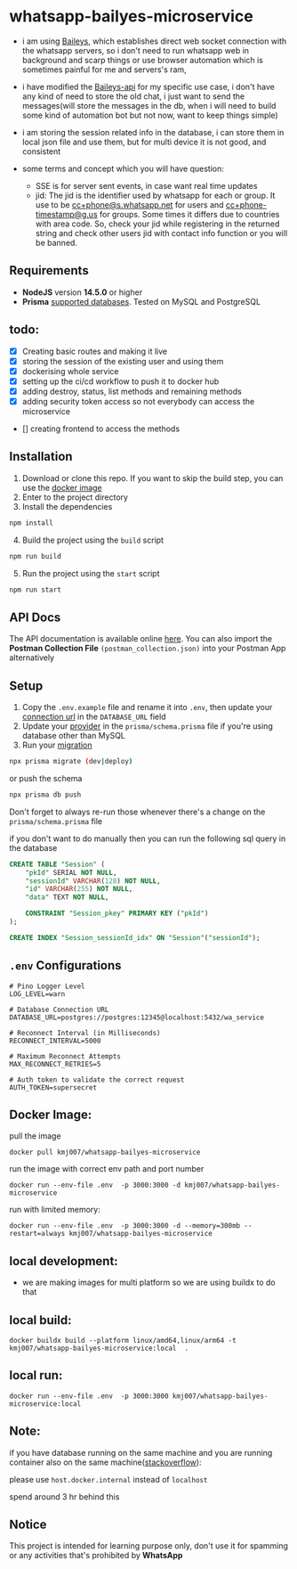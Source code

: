 # whatsapp-bailyes-microservice

- i am using [Baileys](https://github.com/WhiskeySockets/Baileys), which establishes direct web socket connection with the whatsapp servers, so i don't need to run whatsapp web in background and scarp things or use browser automation which is sometimes painful for me and servers's ram,

- i have modified the [Baileys-api](https://github.com/ookamiiixd/baileys-api) for my specific use case, i don't have any kind of need to store the old chat, i just want to send the messages(will store the messages in the db, when i will need to build some kind of automation bot but not now, want to keep things simple) 

- i am storing the session related info in the database, i can store them in local json file and use them, but for multi device it is not good, and consistent

- some terms and concept which you will have question:
    - SSE is for server sent events, in case want real time updates
    - jid: The jid is the identifier used by whatsapp for each or group. It use to be cc+phone@s.whatsapp.net for users and cc+phone-timestamp@g.us for groups.
    Some times it differs due to countries with area code. So, check your jid while registering in the returned string and check other users jid with contact info function or you will be banned.
## Requirements

- **NodeJS** version **14.5.0** or higher
- **Prisma** [supported databases](https://www.prisma.io/docs/reference/database-reference/supported-databases). Tested on MySQL and PostgreSQL

## todo:

- [x] Creating basic routes and making it live
- [x] storing the session of the existing user and using them
- [x] dockerising whole service
- [x] setting up the ci/cd workflow to push it to docker hub
- [x] adding destroy, status, list methods and remaining methods
- [x] adding security token access so not everybody can access the microservice
- [] creating frontend to access the methods

## Installation

1. Download or clone this repo. If you want to skip the build step, you can use the [docker image](#docker-image)
2. Enter to the project directory
3. Install the dependencies

```sh
npm install
```

4. Build the project using the `build` script

```sh
npm run build
```

5. Run the project using the `start` script

```sh
npm run start
```

## API Docs

The API documentation is available online [here](https://documenter.getpostman.com/view/19263917/2s9Y5Zw2Qp). You can also import the **Postman Collection File** `(postman_collection.json)` into your Postman App alternatively

## Setup

1. Copy the `.env.example` file and rename it into `.env`, then update your [connection url](https://www.prisma.io/docs/reference/database-reference/connection-urls) in the `DATABASE_URL` field
1. Update your [provider](https://www.prisma.io/docs/reference/api-reference/prisma-schema-reference#fields) in the `prisma/schema.prisma` file if you're using database other than MySQL
1. Run your [migration](https://www.prisma.io/docs/reference/api-reference/command-reference#prisma-migrate)

```sh
npx prisma migrate (dev|deploy)
```

or push the schema

```sh
npx prisma db push
```

Don't forget to always re-run those whenever there's a change on the `prisma/schema.prisma` file

if you don't want to do manually then you can run the following sql query in the  database
```sql
CREATE TABLE "Session" (
    "pkId" SERIAL NOT NULL,
    "sessionId" VARCHAR(128) NOT NULL,
    "id" VARCHAR(255) NOT NULL,
    "data" TEXT NOT NULL,

    CONSTRAINT "Session_pkey" PRIMARY KEY ("pkId")
);

CREATE INDEX "Session_sessionId_idx" ON "Session"("sessionId");

```


## `.env` Configurations
```env
# Pino Logger Level
LOG_LEVEL=warn 

# Database Connection URL
DATABASE_URL=postgres://postgres:12345@localhost:5432/wa_service

# Reconnect Interval (in Milliseconds)
RECONNECT_INTERVAL=5000

# Maximum Reconnect Attempts
MAX_RECONNECT_RETRIES=5

# Auth token to validate the correct request
AUTH_TOKEN=supersecret
```

## Docker Image:
pull the image 
```
docker pull kmj007/whatsapp-bailyes-microservice
```

run the image with correct env path and port number
```
docker run --env-file .env  -p 3000:3000 -d kmj007/whatsapp-bailyes-microservice
```

run with limited memory:
```
docker run --env-file .env  -p 3000:3000 -d --memory=300mb --restart=always kmj007/whatsapp-bailyes-microservice
```

## local development:
- we are making images for multi platform so we are using buildx to do that
## local build:
```
docker buildx build --platform linux/amd64,linux/arm64 -t kmj007/whatsapp-bailyes-microservice:local  .
```
## local run:
```
docker run --env-file .env  -p 3000:3000 kmj007/whatsapp-bailyes-microservice:local
```

## Note:
if you have database running on the same machine and you are running container also on the same machine([stackoverflow](https://stackoverflow.com/questions/28056522/access-host-database-from-a-docker-container)):

please use `host.docker.internal` instead of `localhost`

spend around 3 hr behind this


## Notice

This project is intended for learning purpose only, don't use it for spamming or any activities that's prohibited by **WhatsApp**

